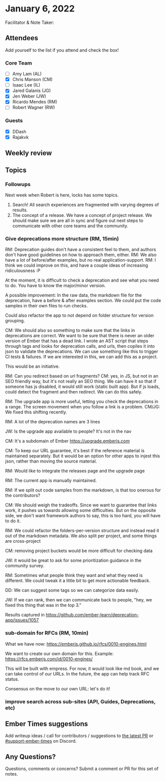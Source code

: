 # January 6, 2022

Facilitator & Note Taker: 

## Attendees

Add yourself to the list if you attend and check the box!

### Core Team

- [ ] Amy Lam (AL)
- [x] Chris Manson (CM)
- [ ] Isaac Lee (IL)
- [x] Jared Galanis (JG)
- [x] Jen Weber (JW)
- [x] Ricardo Mendes (RM)
- [ ] Robert Wagner (RW)

### Guests

- [x] DDash
- [x] Rajakvk

## Weekly review

## Topics

### Followups

Next week when Robert is here, locks has some topics.

1. Search! All search experiences are fragmented with varying degrees of results.
2. The concept of a release. We have a concept of project release. We should make
sure we are all in sync and figure out next steps to communicate with other
core teams and the community.

<!-- If you would like to add a topic to the agenda please add a suggestion to the PR using the following format: -->
<!-- ### Your topic (INITIALS, expected duration in minutes) -->
<!-- ### Your topic (INITIALS, expected duration in minutes) -->
<!-- ### Your topic (INITIALS, expected duration in minutes) -->
<!-- ### Your topic (INITIALS, expected duration in minutes) -->
<!-- ### Your topic (INITIALS, expected duration in minutes) -->
<!-- ### Your topic (INITIALS, expected duration in minutes) -->

### Give deprecations more structure (RM, 15min)

RM: Deprecation guides don't have a consistent feel to them, and authors don't have good guidelines on how to approach them, either.
RM: We also have a lot of before/after examples, but no real application-support.
RM: I think we could improve on this, and have a couple ideas of increasing ridiculousness :P

At the moment, it is difficult to check a deprecation and see what you need to do.
You have to know the major/minor version.

A possible improvement: In the raw data, the markdown file for the deprecation, have a before & after examples section. We could put the code samples in their own files to run
checks.

Could also refactor the app to not depend on folder structure for version grouping.

CM: We should also so something to make sure that the links in deprecations
are correct. We want to be sure that there is never an older version of Ember
that has a dead link. I wrote an AST script that steps through tags and
looks for deprecation calls, and urls, then copiles it into json to
validate the deprecations. We can use something like this to trigger CI
tests & failures. If we are interested in this, we can add this as a project.

This would be an initiative.

RM: Can you redirect based on url fragments?
CM: yes, in JS, but not in an SEO friendly way, but it's not really an SEO thing.
We can have it so that if someone has js disabled, it would still work
(static built app). But if js loads, could detect the fragment and then redirect.
We can do this safely.

RM: The upgrade app is more useful, letting you check the deprecations in a range.
The screen movement when you follow a link is a problem.
CM/JG: We fixed this shifting recently.

RM: A lot of the deprecation names are 3 lines

JW: Is the upgrade app available to people? It's not in the nav

CM: It's a subdomain of Ember https://upgrade.emberjs.com

CM: To keep our URL guarantee, it's best if the reference material is maintained
separately. But it would be an option for other apps to injest this json,
rather than moving the source material.

RM: Would like to integrate the releases page and the upgrade page

RM: The current app is manually maintained.

RM: If we split out code samples from the markdown, is that too onerous for 
the contributors?

CM: We should weigh the tradeoffs. Since we want to guarantee that links work,
it pushes us towards allowing some difficulties. But on the opposite side,
we don't want framework authors to say, this is too hard, you will have to do it.

RM: We could refactor the folders-per-version structure and instead read it
out of the markdown metadata. We also split per project, and some
things are cross-project

CM: removing project buckets would be more difficult for checking data

JW: it would be great to ask for some prioritization guidance in the
community survey.

RM: Sometimes what people think they want and what they need is different.
We could tweak it a little bit to get more actionable feedback.

DD: We can suggest some tags so we can categorize data easily.

JW: If we can rank, then we can communicate back to people, "hey,
we fixed this thing that was in the top 3."

Results captured in https://github.com/ember-learn/deprecation-app/issues/1057 

### sub-domain for RFCs (RM, 10min)

What we have now:
https://emberjs.github.io/rfcs/0010-engines.html

We want to create our own domain for this. Example:
https://rfcs.emberjs.com/id/0010-engines/

This will be built with empress. For now, it would look like md book,
and we can take control of our URLs. In the future, the app can help
track RFC status.

Consensus on the move to our own URL: let's do it!
### improve search across sub-sites (API, Guides, Deprecations, etc)


## Ember Times suggestions

Add writeup ideas / call for contributors / suggestions to [the latest PR](https://github.com/ember-learn/ember-blog/pulls?q=is%3Aopen+is%3Apr+label%3A%22%F0%9F%97%9E+embertimes%22%20or%20#support-ember-times) or [#support-ember-times](https://discordapp.com/channels/480462759797063690/485450546887786506) on Discord.

## Any Questions?

Questions, comments or concerns? Submit a comment or PR for this set of notes.
